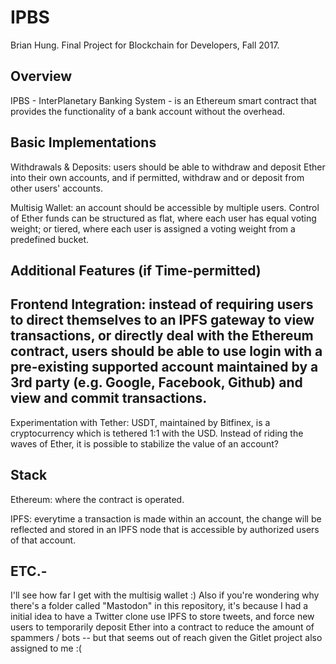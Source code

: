 # IPBS

Brian Hung. Final Project for Blockchain for Developers, Fall 2017.

## Overview

IPBS - InterPlanetary Banking System - is an Ethereum smart contract that provides the functionality of a bank account without the overhead.

## Basic Implementations

Withdrawals & Deposits: users should be able to withdraw and deposit Ether into their own accounts,
and if permitted, withdraw and or deposit from other users' accounts.

Multisig Wallet: an account should be accessible by multiple users. Control of Ether funds can be
structured as flat, where each user has equal voting weight; or tiered, where each user is assigned
a voting weight from a predefined bucket.

## Additional Features (if Time-permitted)

Frontend Integration: instead of requiring users to direct themselves to an IPFS gateway to view transactions,
or directly deal with the Ethereum contract, users should be able to use login with a pre-existing supported account
maintained by a 3rd party (e.g. Google, Facebook, Github) and view and commit transactions.
-
Experimentation with Tether: USDT, maintained by Bitfinex, is a cryptocurrency which is tethered 1:1 with
the USD. Instead of riding the waves of Ether, it is possible to stabilize the value of an account?

## Stack

Ethereum: where the contract is operated.

IPFS: everytime a transaction is made within an account, the change will be reflected and stored in an IPFS node
that is accessible by authorized users of that account.

## ETC.-
I'll see how far I get with the multisig wallet :) Also if you're wondering why there's a folder called "Mastodon" in this repository, it's because I had a initial idea to have a Twitter clone use IPFS to store tweets, and force new users to temporarily deposit Ether into a contract to reduce the amount of spammers / bots -- but that seems out of reach given the Gitlet project also assigned to me :(
